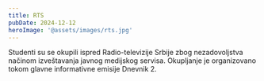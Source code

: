 ```yaml
---
title: RTS
pubDate: 2024-12-12
heroImage: '@assets/images/rts.jpg'
---
```

Studenti su se okupili ispred Radio-televizije Srbije zbog nezadovoljstva načinom izveštavanja javnog medijskog servisa. Okupljanje je organizovano tokom glavne informativne emisije Dnevnik 2.
